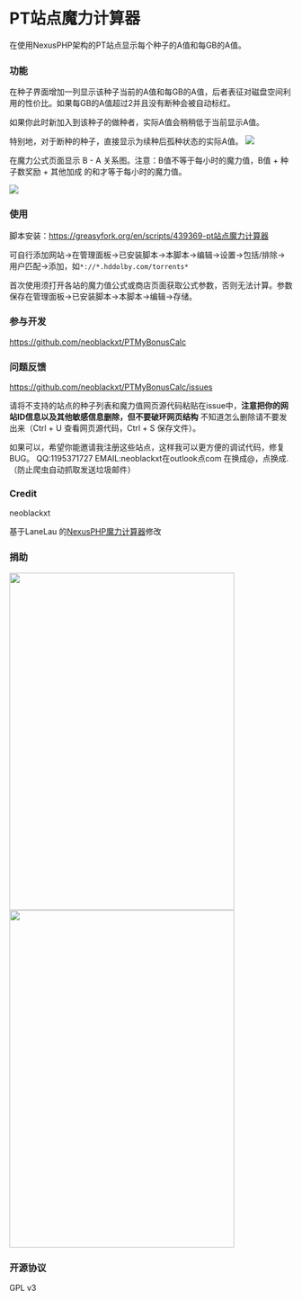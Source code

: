 # PT站点魔力计算器

在使用NexusPHP架构的PT站点显示每个种子的A值和每GB的A值。

### 功能

在种子界面增加一列显示该种子当前的A值和每GB的A值，后者表征对磁盘空间利用的性价比。如果每GB的A值超过2并且没有断种会被自动标红。

如果你此时新加入到该种子的做种者，实际A值会稍稍低于当前显示A值。

特别地，对于断种的种子，直接显示为续种后孤种状态的实际A值。
![](https://s2.loli.net/2022/02/04/TqnG9itOVvYpIwh.png)

在魔力公式页面显示 B - A 关系图。注意：B值不等于每小时的魔力值，B值 + 种子数奖励 + 其他加成 的和才等于每小时的魔力值。

![](https://s2.loli.net/2022/02/04/kLu13N2l87zYTBa.png)

### 使用

脚本安装：https://greasyfork.org/en/scripts/439369-pt站点魔力计算器

可自行添加网站->在管理面板->已安装脚本->本脚本->编辑->设置->包括/排除->用户匹配->添加，如`*://*.hddolby.com/torrents*`

首次使用须打开各站的魔力值公式或商店页面获取公式参数，否则无法计算。参数保存在管理面板->已安装脚本->本脚本->编辑->存储。

### 参与开发

https://github.com/neoblackxt/PTMyBonusCalc

### 问题反馈

https://github.com/neoblackxt/PTMyBonusCalc/issues

请将不支持的站点的种子列表和魔力值网页源代码粘贴在issue中，**注意把你的网站ID信息以及其他敏感信息删除，但不要破环网页结构** 不知道怎么删除请不要发出来（Ctrl + U 查看网页源代码，Ctrl + S 保存文件）。

如果可以，希望你能邀请我注册这些站点，这样我可以更方便的调试代码，修复BUG。 QQ:1195371727 EMAIL:neoblackxt在outlook点com 在换成@，点换成. （防止爬虫自动抓取发送垃圾邮件）

### Credit

neoblackxt

基于LaneLau 的[NexusPHP魔力计算器](https://greasyfork.org/zh-CN/scripts/416471-nexusphp%E9%AD%94%E5%8A%9B%E8%AE%A1%E7%AE%97%E5%99%A8)修改

### 捐助

<img src="https://s2.loli.net/2022/02/04/sb8COkVURQdBziT.png" width="400" height="600" /><BR>
<img src="https://s2.loli.net/2022/02/04/dCHuwrAKS8qXcsg.jpg" width="400" height="600" /><BR>

### 开源协议

GPL v3
